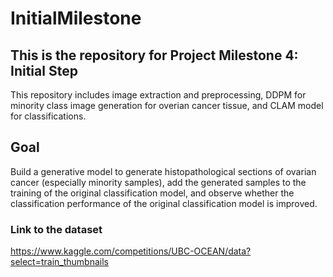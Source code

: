 # InitialMilestone

## This is the repository for Project Milestone 4: Initial Step
This repository includes image extraction and preprocessing, DDPM for minority class image generation for overian cancer tissue, and CLAM model for classifications.


## **Goal**

Build a generative model to generate histopathological sections of ovarian cancer (especially minority samples), add the generated samples to the training of the original classification model, and observe whether the classification performance of the original classification model is improved.


### Link to the dataset
https://www.kaggle.com/competitions/UBC-OCEAN/data?select=train_thumbnails